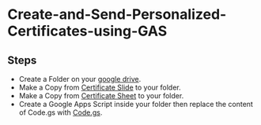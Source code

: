 # Create-and-Send-Personalized-Certificates-using-GAS


## Steps
* Create a Folder on your [google drive](https://drive.google.com/drive).
* Make a Copy from [Certificate Slide](https://docs.google.com/presentation/d/1u_7EtmmmZ_cdGHno2PrAme4AjWa40Cm8rcHgDo1PIpo/edit?usp=sharing) to your folder.
* Make a Copy from [Certificate Sheet](https://docs.google.com/spreadsheets/d/1VY3_SsdomBnLhfQ2NR-aiVRbyi41yuF64l7UQZaSgZo/edit?usp=sharing) to your folder.
* Create a Google Apps Script inside your folder then replace the content of Code.gs with [Code.gs](/Code.gs).
